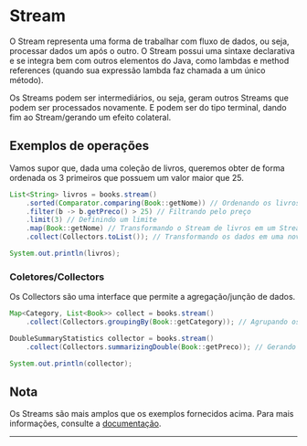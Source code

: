 
# Stream
O Stream representa uma forma de trabalhar com fluxo de dados, ou seja, processar dados um após o outro. O Stream possui uma sintaxe declarativa e se integra bem com outros elementos do Java, como lambdas e method references (quando sua expressão lambda faz chamada a um único método).

Os Streams podem ser intermediários, ou seja, geram outros Streams que podem ser processados novamente. E podem ser do tipo terminal, dando fim ao Stream/gerando um efeito colateral.

## Exemplos de operações 
Vamos supor que, dada uma coleção de livros, queremos obter de forma ordenada os 3 primeiros que possuem um valor maior que 25.

```java
List<String> livros = books.stream()
    .sorted(Comparator.comparing(Book::getNome)) // Ordenando os livros usando method references
    .filter(b -> b.getPreco() > 25) // Filtrando pelo preço
    .limit(3) // Definindo um limite
    .map(Book::getNome) // Transformando o Stream de livros em um Stream de nomes
    .collect(Collectors.toList()); // Transformando os dados em uma nova lista

System.out.println(livros);
```

### Coletores/Collectors
Os Collectors são uma interface que permite a agregação/junção de dados.

```java
Map<Category, List<Book>> collect = books.stream()
    .collect(Collectors.groupingBy(Book::getCategory)); // Agrupando os livros por sua categoria

DoubleSummaryStatistics collector = books.stream()
    .collect(Collectors.summarizingDouble(Book::getPreco)); // Gerando estatísticas sobre os valores dos livros (quantidade, soma, média, máximo, mínimo)

System.out.println(collector);
```

## Nota
Os Streams são mais amplos que os exemplos fornecidos acima. Para mais informações, consulte a [documentação](https://www.oracle.com/br/technical-resources/articles/java/processing-streams-java-se-8.html).

---
